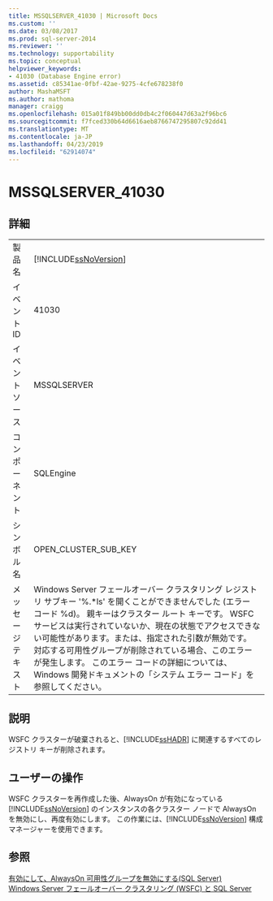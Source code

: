 ```yaml
---
title: MSSQLSERVER_41030 | Microsoft Docs
ms.custom: ''
ms.date: 03/08/2017
ms.prod: sql-server-2014
ms.reviewer: ''
ms.technology: supportability
ms.topic: conceptual
helpviewer_keywords:
- 41030 (Database Engine error)
ms.assetid: c85341ae-0fbf-42ae-9275-4cfe678238f0
author: MashaMSFT
ms.author: mathoma
manager: craigg
ms.openlocfilehash: 015a01f849bb00dd0db4c2f060447d63a2f96bc6
ms.sourcegitcommit: f7fced330b64d6616aeb8766747295807c92dd41
ms.translationtype: MT
ms.contentlocale: ja-JP
ms.lasthandoff: 04/23/2019
ms.locfileid: "62914074"
---
```

# <a name="mssqlserver41030"></a>MSSQLSERVER_41030
    
## <a name="details"></a>詳細  
  
|||  
|-|-|  
|製品名|[!INCLUDE[ssNoVersion](../../includes/ssnoversion-md.md)]|  
|イベント ID|41030|  
|イベント ソース|MSSQLSERVER|  
|コンポーネント|SQLEngine|  
|シンボル名|OPEN_CLUSTER_SUB_KEY|  
|メッセージ テキスト|Windows Server フェールオーバー クラスタリング レジストリ サブキー '%.*ls' を開くことができませんでした (エラー コード %d)。  親キーはクラスター ルート キーです。  WSFC サービスは実行されていないか、現在の状態でアクセスできない可能性があります。または、指定された引数が無効です。 対応する可用性グループが削除されている場合、このエラーが発生します。 このエラー コードの詳細については、Windows 開発ドキュメントの「システム エラー コード」を参照してください。|  
  
## <a name="explanation"></a>説明  
 WSFC クラスターが破棄されると、[!INCLUDE[ssHADR](../../includes/sshadr-md.md)] に関連するすべてのレジストリ キーが削除されます。  
  
## <a name="user-action"></a>ユーザーの操作  
 WSFC クラスターを再作成した後、AlwaysOn が有効になっている [!INCLUDE[ssNoVersion](../../includes/ssnoversion-md.md)] のインスタンスの各クラスター ノードで AlwaysOn を無効にし、再度有効にします。 この作業には、[!INCLUDE[ssNoVersion](../../includes/ssnoversion-md.md)] 構成マネージャーを使用できます。  
  
## <a name="see-also"></a>参照  
 [有効にして、AlwaysOn 可用性グループを無効にする&#40;SQL Server&#41;](../../database-engine/availability-groups/windows/enable-and-disable-always-on-availability-groups-sql-server.md)   
 [Windows Server フェールオーバー クラスタリング &#40;WSFC&#41; と SQL Server](../../sql-server/failover-clusters/windows/windows-server-failover-clustering-wsfc-with-sql-server.md)  
  
  
